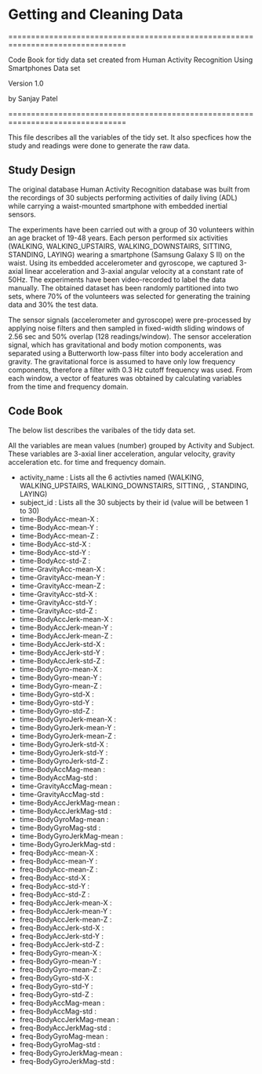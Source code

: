 # Getting and Cleaning Data 


================================================================================

Code Book for tidy data set created from Human Activity Recognition Using Smartphones Data set

Version 1.0

by Sanjay Patel

================================================================================


This file describes all the variables of the tidy set. It also specfices how the study and readings were done to generate the raw data.


## Study Design

The original database Human Activity Recognition database was built from the recordings of 30 subjects performing activities of daily living (ADL) while carrying a waist-mounted smartphone with embedded inertial sensors.

The experiments have been carried out with a group of 30 volunteers within an age bracket of 19-48 years. Each person performed six activities (WALKING, WALKING_UPSTAIRS, WALKING_DOWNSTAIRS, SITTING, STANDING, LAYING) wearing a smartphone (Samsung Galaxy S II) on the waist. Using its embedded accelerometer and gyroscope, we captured 3-axial linear acceleration and 3-axial angular velocity at a constant rate of 50Hz. The experiments have been video-recorded to label the data manually. The obtained dataset has been randomly partitioned into two sets, where 70% of the volunteers was selected for generating the training data and 30% the test data.

The sensor signals (accelerometer and gyroscope) were pre-processed by applying noise filters and then sampled in fixed-width sliding windows of 2.56 sec and 50% overlap (128 readings/window). The sensor acceleration signal, which has gravitational and body motion components, was separated using a Butterworth low-pass filter into body acceleration and gravity. The gravitational force is assumed to have only low frequency components, therefore a filter with 0.3 Hz cutoff frequency was used. From each window, a vector of features was obtained by calculating variables from the time and frequency domain.



## Code Book

The below list describes the varibales of the tidy data set. 

All the variables are mean values (number) grouped by Activity and Subject. These variables are 3-axial liner acceleration, angular velocity, gravity acceleration etc. for time and frequency domain.

* activity_name : Lists all the 6 activties named (WALKING, WALKING_UPSTAIRS, WALKING_DOWNSTAIRS, SITTING, , STANDING, LAYING)
* subject_id : Lists all the 30 subjects by their id (value will be between 1 to 30)
* time-BodyAcc-mean-X : 
* time-BodyAcc-mean-Y :
* time-BodyAcc-mean-Z :
* time-BodyAcc-std-X :
* time-BodyAcc-std-Y :
* time-BodyAcc-std-Z :
* time-GravityAcc-mean-X :
* time-GravityAcc-mean-Y :
* time-GravityAcc-mean-Z :
* time-GravityAcc-std-X :
* time-GravityAcc-std-Y :
* time-GravityAcc-std-Z :
* time-BodyAccJerk-mean-X :
* time-BodyAccJerk-mean-Y :
* time-BodyAccJerk-mean-Z :
* time-BodyAccJerk-std-X :
* time-BodyAccJerk-std-Y :
* time-BodyAccJerk-std-Z :
* time-BodyGyro-mean-X :
* time-BodyGyro-mean-Y :
* time-BodyGyro-mean-Z :
* time-BodyGyro-std-X :
* time-BodyGyro-std-Y :
* time-BodyGyro-std-Z :
* time-BodyGyroJerk-mean-X :
* time-BodyGyroJerk-mean-Y :
* time-BodyGyroJerk-mean-Z :
* time-BodyGyroJerk-std-X :
* time-BodyGyroJerk-std-Y :
* time-BodyGyroJerk-std-Z :
* time-BodyAccMag-mean :
* time-BodyAccMag-std :
* time-GravityAccMag-mean :
* time-GravityAccMag-std :
* time-BodyAccJerkMag-mean :
* time-BodyAccJerkMag-std :
* time-BodyGyroMag-mean :
* time-BodyGyroMag-std :
* time-BodyGyroJerkMag-mean :
* time-BodyGyroJerkMag-std :
* freq-BodyAcc-mean-X :
* freq-BodyAcc-mean-Y :
* freq-BodyAcc-mean-Z :
* freq-BodyAcc-std-X :
* freq-BodyAcc-std-Y :
* freq-BodyAcc-std-Z :
* freq-BodyAccJerk-mean-X :
* freq-BodyAccJerk-mean-Y :
* freq-BodyAccJerk-mean-Z :
* freq-BodyAccJerk-std-X :
* freq-BodyAccJerk-std-Y :
* freq-BodyAccJerk-std-Z :
* freq-BodyGyro-mean-X :
* freq-BodyGyro-mean-Y :
* freq-BodyGyro-mean-Z :
* freq-BodyGyro-std-X :
* freq-BodyGyro-std-Y :
* freq-BodyGyro-std-Z :
* freq-BodyAccMag-mean :
* freq-BodyAccMag-std :
* freq-BodyAccJerkMag-mean :
* freq-BodyAccJerkMag-std :
* freq-BodyGyroMag-mean :
* freq-BodyGyroMag-std :
* freq-BodyGyroJerkMag-mean :
* freq-BodyGyroJerkMag-std :
